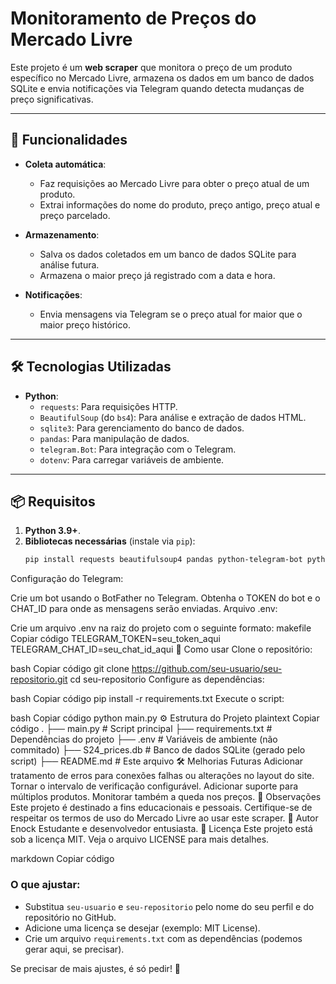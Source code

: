 # Monitoramento de Preços do Mercado Livre

Este projeto é um **web scraper** que monitora o preço de um produto específico no Mercado Livre, armazena os dados em um banco de dados SQLite e envia notificações via Telegram quando detecta mudanças de preço significativas.

---

## 🚀 Funcionalidades

- **Coleta automática**:
  - Faz requisições ao Mercado Livre para obter o preço atual de um produto.
  - Extrai informações do nome do produto, preço antigo, preço atual e preço parcelado.
  
- **Armazenamento**:
  - Salva os dados coletados em um banco de dados SQLite para análise futura.
  - Armazena o maior preço já registrado com a data e hora.

- **Notificações**:
  - Envia mensagens via Telegram se o preço atual for maior que o maior preço histórico.

---

## 🛠️ Tecnologias Utilizadas

- **Python**:
  - `requests`: Para requisições HTTP.
  - `BeautifulSoup` (do `bs4`): Para análise e extração de dados HTML.
  - `sqlite3`: Para gerenciamento do banco de dados.
  - `pandas`: Para manipulação de dados.
  - `telegram.Bot`: Para integração com o Telegram.
  - `dotenv`: Para carregar variáveis de ambiente.

---

## 📦 Requisitos

1. **Python 3.9+**.
2. **Bibliotecas necessárias** (instale via `pip`):
   ```bash
   pip install requests beautifulsoup4 pandas python-telegram-bot python-dotenv
Configuração do Telegram:

Crie um bot usando o BotFather no Telegram.
Obtenha o TOKEN do bot e o CHAT_ID para onde as mensagens serão enviadas.
Arquivo .env:

Crie um arquivo .env na raiz do projeto com o seguinte formato:
makefile
Copiar código
TELEGRAM_TOKEN=seu_token_aqui
TELEGRAM_CHAT_ID=seu_chat_id_aqui
📖 Como usar
Clone o repositório:

bash
Copiar código
git clone https://github.com/seu-usuario/seu-repositorio.git
cd seu-repositorio
Configure as dependências:

bash
Copiar código
pip install -r requirements.txt
Execute o script:

bash
Copiar código
python main.py
⚙️ Estrutura do Projeto
plaintext
Copiar código
.
├── main.py          # Script principal
├── requirements.txt # Dependências do projeto
├── .env             # Variáveis de ambiente (não commitado)
├── S24_prices.db    # Banco de dados SQLite (gerado pelo script)
├── README.md        # Este arquivo
🛠️ Melhorias Futuras
Adicionar tratamento de erros para conexões falhas ou alterações no layout do site.
Tornar o intervalo de verificação configurável.
Adicionar suporte para múltiplos produtos.
Monitorar também a queda nos preços.
📝 Observações
Este projeto é destinado a fins educacionais e pessoais.
Certifique-se de respeitar os termos de uso do Mercado Livre ao usar este scraper.
👤 Autor
Enock
Estudante e desenvolvedor entusiasta.
📄 Licença
Este projeto está sob a licença MIT. Veja o arquivo LICENSE para mais detalhes.

markdown
Copiar código

### O que ajustar:
- Substitua `seu-usuario` e `seu-repositorio` pelo nome do seu perfil e do repositório no GitHub.
- Adicione uma licença se desejar (exemplo: MIT License).
- Crie um arquivo `requirements.txt` com as dependências (podemos gerar aqui, se precisar).

Se precisar de mais ajustes, é só pedir! 🚀





